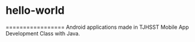 # hello-world
=================
Android applications made in TJHSST Mobile App Development Class with Java.
